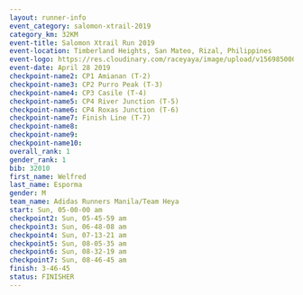 ```yaml
---
layout: runner-info 
event_category: salomon-xtrail-2019 
category_km: 32KM 
event-title: Salomon Xtrail Run 2019 
event-location: Timberland Heights, San Mateo, Rizal, Philippines 
event-logo: https://res.cloudinary.com/raceyaya/image/upload/v1569850006/logo/salomon-trail_zzli3u.jpg 
event-date: April 28 2019 
checkpoint-name2: CP1 Amianan (T-2) 
checkpoint-name3: CP2 Purro Peak (T-3) 
checkpoint-name4: CP3 Casile (T-4) 
checkpoint-name5: CP4 River Junction (T-5) 
checkpoint-name6: CP4 Roxas Junction (T-6) 
checkpoint-name7: Finish Line (T-7) 
checkpoint-name8: 
checkpoint-name9: 
checkpoint-name10: 
overall_rank: 1
gender_rank: 1
bib: 32010
first_name: Welfred
last_name: Esporma
gender: M
team_name: Adidas Runners Manila/Team Heya
start: Sun, 05-00-00 am
checkpoint2: Sun, 05-45-59 am
checkpoint3: Sun, 06-48-08 am
checkpoint4: Sun, 07-13-21 am
checkpoint5: Sun, 08-05-35 am
checkpoint6: Sun, 08-32-19 am
checkpoint7: Sun, 08-46-45 am
finish: 3-46-45
status: FINISHER
---
```

